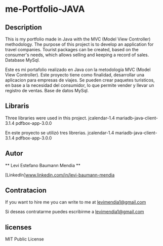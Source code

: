 # me-Portfolio-JAVA

## Description
This is my portfolio made in Java with the MVC (Model View Controller) methodology.
The purpose of this project is to develop an application for travel companies. Tourist packages can be created, based on the consumer's needs, which allows selling and keeping a record of sales.
Database MySql.

Este es mi portafolio realizado en Java con la metodología MVC (Model View Controller).
Este proyecto tiene como finalidad, desarrollar una aplicacion para empresas de viajes. Se pueden crear paquetes turisticos, en base a la necesidad del consumidor, lo que permite vender y llevar un registro de ventas.
Base de datos MySql.

## Libraris 

Three libraries were used in this project.
jcalendar-1.4 
mariadb-java-client-3.1.4
pdfbox-app-3.0.0

En este proyecto se utilizó tres librerias.
jcalendar-1.4 
mariadb-java-client-3.1.4
pdfbox-app-3.0.0

## Autor 
** Levi Estefano Baumann Mendia **

[LinkedIn]www.linkedin.com/in/levi-baumann-mendia

## Contratacion 
If you want to hire me you can write to me at levimendia1@gmail.com

Si deseas contratarme puedes escribirme a levimendia1@gmail.com

## licenses
MIT Public License

